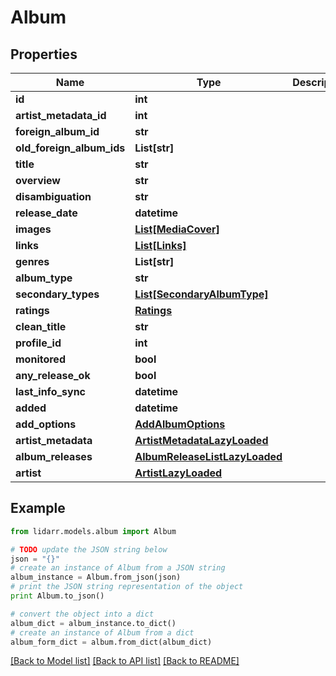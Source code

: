 # Album


## Properties
Name | Type | Description | Notes
------------ | ------------- | ------------- | -------------
**id** | **int** |  | [optional] 
**artist_metadata_id** | **int** |  | [optional] 
**foreign_album_id** | **str** |  | [optional] 
**old_foreign_album_ids** | **List[str]** |  | [optional] 
**title** | **str** |  | [optional] 
**overview** | **str** |  | [optional] 
**disambiguation** | **str** |  | [optional] 
**release_date** | **datetime** |  | [optional] 
**images** | [**List[MediaCover]**](MediaCover.md) |  | [optional] 
**links** | [**List[Links]**](Links.md) |  | [optional] 
**genres** | **List[str]** |  | [optional] 
**album_type** | **str** |  | [optional] 
**secondary_types** | [**List[SecondaryAlbumType]**](SecondaryAlbumType.md) |  | [optional] 
**ratings** | [**Ratings**](Ratings.md) |  | [optional] 
**clean_title** | **str** |  | [optional] 
**profile_id** | **int** |  | [optional] 
**monitored** | **bool** |  | [optional] 
**any_release_ok** | **bool** |  | [optional] 
**last_info_sync** | **datetime** |  | [optional] 
**added** | **datetime** |  | [optional] 
**add_options** | [**AddAlbumOptions**](AddAlbumOptions.md) |  | [optional] 
**artist_metadata** | [**ArtistMetadataLazyLoaded**](ArtistMetadataLazyLoaded.md) |  | [optional] 
**album_releases** | [**AlbumReleaseListLazyLoaded**](AlbumReleaseListLazyLoaded.md) |  | [optional] 
**artist** | [**ArtistLazyLoaded**](ArtistLazyLoaded.md) |  | [optional] 

## Example

```python
from lidarr.models.album import Album

# TODO update the JSON string below
json = "{}"
# create an instance of Album from a JSON string
album_instance = Album.from_json(json)
# print the JSON string representation of the object
print Album.to_json()

# convert the object into a dict
album_dict = album_instance.to_dict()
# create an instance of Album from a dict
album_form_dict = album.from_dict(album_dict)
```
[[Back to Model list]](../README.md#documentation-for-models) [[Back to API list]](../README.md#documentation-for-api-endpoints) [[Back to README]](../README.md)


